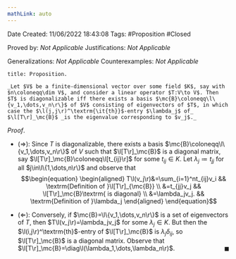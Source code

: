 ```yaml
---
mathLink: auto
---
```


<div class="topSpace"></div>

Date Created: 11/06/2022 18:43:08
Tags: #Proposition #Closed

Proved by: _Not Applicable_
Justifications: _Not Applicable_

Generalizations: _Not Applicable_
Counterexamples: _Not Applicable_

``` ad-Proposition
title: Proposition.

_Let $V$ be a finite-dimensional vector over some field $K$, say with $n\coloneqq\dim V$, and consider a linear operator $T:V\to V$. Then $T$ is diagonalizable iff there exists a basis $\mc{B}\coloneqq\l\{v_1,\dots,v_n\r\}$ of $V$ consisting of eigenvectors of $T$, in which case the $\l(j,j\r)^\textrm{\it{th}}$-entry $\lambda_j$ of_ $\l[T\r]_\mc{B}$ _is the eigenvalue corresponding to $v_j$._

```

_Proof_.
* ($\Rightarrow$): Since $T$ is diagonalizable, there exists a basis $\mc{B}\coloneqq\l\{v_1,\dots,v_n\r\}$ of $V$ such that $\l[T\r]_\mc{B}$ is a diagonal matrix, say $\l[T\r]_\mc{B}\coloneqq\l[t_{ij}\r]$ for some $t_{ij}\in K$. Let $\lambda_j\coloneqq t_{jj}$ for all $j\in\l\{1,\dots,n\r\}$ and observe that
$$\begin{equation}
    \begin{aligned}
        T\l(v_j\r)&=\sum_{i=1}^nt_{ij}v_i && \textrm{Definition of }\l[T\r]_{\mc{B}} \\
        &=t_{jj}v_j && \l[T\r]_\mc{B}\textrm{ is diagonal} \\
        &=\lambda_jv_j. && \textrm{Definition of }\lambda_j
    \end{aligned}
\end{equation}$$

* ($\Leftarrow$): Conversely, if $\mc{B}=\l\{v_1,\dots,v_n\r\}$ is a set of eigenvectors of $T$, then $T\l(v_j\r)=\lambda_jv_j$ for some $\lambda_j\in K$. But then the $\l(i,j\r)^\textrm{th}$-entry of $\l[T\r]_\mc{B}$ is $\lambda_j\delta_{ij}$, so $\l[T\r]_\mc{B}$ is a diagonal matrix. Observe that $\l[T\r]_\mc{B}=\diag\l(\lambda_1,\dots,\lambda_n\r)$.<span style="float:right;">$\blacksquare$</span>

